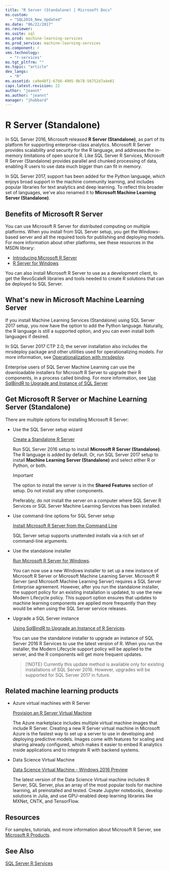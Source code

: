 ```yaml
---
title: "R Server (Standalone) | Microsoft Docs"
ms.custom: 
  - "SQL2016_New_Updated"
ms.date: "06/22/2017"
ms.reviewer: 
ms.suite: sql
ms.prod: machine-learning-services
ms.prod_service: machine-learning-services
ms.component: r
vms.technology: 
  - "r-services"
ms.tgt_pltfrm: ""
ms.topic: "article"
dev_langs: 
  - "R"
ms.assetid: ca9e48f1-67b8-4905-9b78-56752d7a4e81
caps.latest.revision: 22
author: "jeannt"
ms.author: "jeannt"
manager: "jhubbard"
---
```

# R Server (Standalone)

In SQL Server 2016, Microsoft released **R Server (Standalone)**, as part of its platform for supporting enterprise-class analytics.  Microsoft R Server provides scalability and security for the R language, and addresses the in-memory limitations of open source R. Like SQL Server R Services, Microsoft R Server (Standalone) provides parallel and chunked processing of data, enabling R users to use data much bigger than can fit in memory.

In SQL Server 2017, support has been added for the Python language, which enjoys broad support in the machine community learning, and includes popular libraries for text analytics and deep learning.  To reflect this broader set of languages, we've also renamed it to **Microsoft Machine Learning Server (Standalone)**.

## Benefits of Microsoft R Server

You can use Microsoft R Server for distributed computing on multiple platforms. When you install from SQL Server setup, you get the Windows-based server and all the required tools for publishing and deploying models. For more information about other platforms, see these resources in the MSDN library:

+ [Introducing Microsoft R Server](https://msdn.microsoft.com/microsoft-r/rserver)
+ [R Server for Windows](https://msdn.microsoft.com/microsoft-r/rserver-install-windows)

You can also install Microsoft R Server to use as a development client, to get the RevoScaleR libraries and tools needed to create R solutions that can be deployed to SQL Server.

## What's new in Microsoft Machine Learning Server

If you install Machine Learning Services (Standalone) using SQL Server 2017 setup, you now have the option to add the Python language. Naturally, the R language is still a supported option, and you can even install both languages if desired.
 
In SQL Server 2017 CTP 2.0, the server installation also includes the mrsdeploy package and other utilities used for operationalizing models. For more information, see [Operationalization with mrsdeploy](../../advanced-analytics/operationalization-with-mrsdeploy.md).

Enterprise users of SQL Server Machine Learning can use the downloadable installers for Microsoft R Server to upgrade their R components, in a process called binding. For more information, see [Use SqlBindR to Upgrade and Instance of SQL Server](use-sqlbindr-exe-to-upgrade-an-instance-of-sql-server.md)

## Get Microsoft R Server or Machine Learning Server (Standalone)

 There are multiple options for installing Microsoft R Server:

+ Use the SQL Server setup wizard

  [Create a Standalone R Server](../r/create-a-standalone-r-server.md)

  Run SQL Server 2016 setup to install **Microsoft R Server (Standalone)**. The R language is added by default.
  Or, run SQL Server 2017 setup to install **Machine Learning Server (Standalone)** and select either R or Python, or both.

  > [!IMPORTANT]
  > The option to install the server is in the **Shared Features** section of setup. Do not install any other components.
  >
  > Preferably, do not install the server on a computer where SQL Server R Services or SQL Server Machine Learning Services has been installed.

+ Use command-line options for SQL Server setup

  [Install Microsoft R Server from the Command Line](../r/install-microsoft-r-server-from-the-command-line.md)

  SQL Server setup supports unattended installs via a rich set of command-line arguments.

+ Use the standalone installer

  [Run Microsoft R Server for Windows](https://msdn.microsoft.com/microsoft-r/rserver-install-windows).

  You can now use a new Windows installer to set up a new instance of Microsoft R Server or Microsoft Machine Learning Server.  Microsoft R Server (and Microsoft Machine Learning Server) requires a SQL Server Enterprise agreement. However, after you run the standalone installer, the support policy for an existing installation is updated, to use the new Modern Lifecycle policy. This support option ensures that updates to machine learning components are applied more frequently than they would be when using the SQL Server service releases.

  
+ Upgrade a SQL Server instance

  [Using SqlBindR to Upgrade an Instance of R Services](./use-sqlbindr-exe-to-upgrade-an-instance-of-sql-server.md).
  
  You can use the standalone installer to upgrade an instance of SQL Server 2016 R Services to use the latest version of R. When you run the installer, the Modern Lifecycle support policy will be applied to the server, and the R components will get more frequent updates.
  
  > [!NOTE}
  > Currently this update method is available only for existing installations of SQL Server 2016. However, upgrades will be supported for SQL Server 2017 in future.

## Related machine learning products

+ Azure virtual machines with R Server

  [Provision an R Server Virtual Machine](../../advanced-analytics/r-services/provision-the-r-server-only-sql-server-2016-enterprise-vm-on-azure.md)
  
  The Azure marketplace includes multiple virtual machine images that include R Server. Creating a new R Server virtual machine in Microsoft Azure is the fastest way to set up a server to use in developing and deploying predictive models. Images come with features for scaling and sharing already configured, which makes it easier to embed R analytics inside applications and to integrate R with backend systems.

+ Data Science Virtual Machine

  [Data Science Virtual Machine - Windows 2016 Preview](http://aka.ms/dsvm/win2016)

  The latest version of the Data Science Virtual machine includes R Server, SQL Server, plus an array of the most popular tools for machine learning, all preinstalled and tested. Create Jupyter notebooks, develop solutions in Julia, and use GPU-enabled deep learning libraries like MXNet, CNTK, and TensorFlow.

## Resources

For samples, tutorials, and more information about Microsoft R Server, see [Microsoft R Products](https://msdn.microsoft.com/microsoft-r/microsoft-r-getting-started).

## See Also

 [SQL Server R Services](../../advanced-analytics/r/sql-server-r-services.md)

